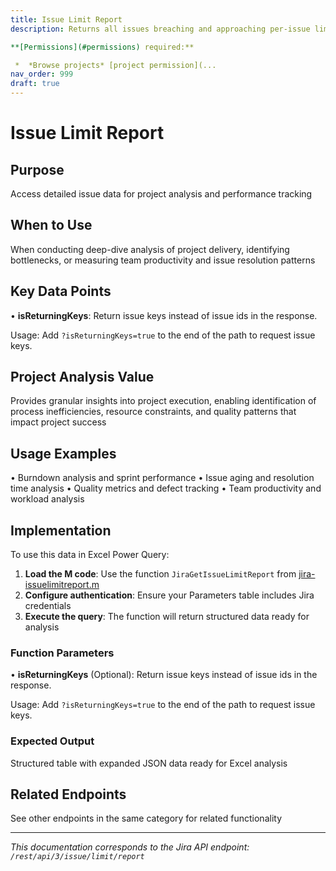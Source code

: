 ```yaml
---
title: Issue Limit Report
description: Returns all issues breaching and approaching per-issue limits.

**[Permissions](#permissions) required:**

 *  *Browse projects* [project permission](...
nav_order: 999
draft: true
---
```


# Issue Limit Report

## Purpose
Access detailed issue data for project analysis and performance tracking

## When to Use
When conducting deep-dive analysis of project delivery, identifying bottlenecks, or measuring team productivity and issue resolution patterns

## Key Data Points
• **isReturningKeys**: Return issue keys instead of issue ids in the response.

Usage: Add `?isReturningKeys=true` to the end of the path to request issue keys.

## Project Analysis Value
Provides granular insights into project execution, enabling identification of process inefficiencies, resource constraints, and quality patterns that impact project success

## Usage Examples
• Burndown analysis and sprint performance
• Issue aging and resolution time analysis
• Quality metrics and defect tracking
• Team productivity and workload analysis

## Implementation
To use this data in Excel Power Query:

1. **Load the M code**: Use the function `JiraGetIssueLimitReport` from [jira-issuelimitreport.m](../assets/jira-issuelimitreport.m)
2. **Configure authentication**: Ensure your Parameters table includes Jira credentials
3. **Execute the query**: The function will return structured data ready for analysis

### Function Parameters
• **isReturningKeys** (Optional): Return issue keys instead of issue ids in the response.

Usage: Add `?isReturningKeys=true` to the end of the path to request issue keys.

### Expected Output
Structured table with expanded JSON data ready for Excel analysis

## Related Endpoints
See other endpoints in the same category for related functionality

---
*This documentation corresponds to the Jira API endpoint: `/rest/api/3/issue/limit/report`*
